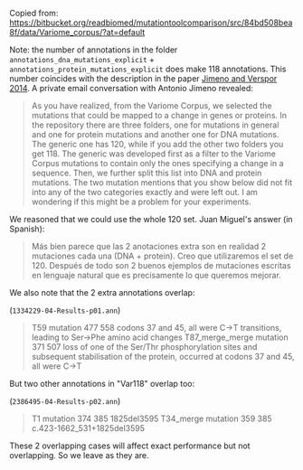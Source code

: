 Copied from: https://bitbucket.org/readbiomed/mutationtoolcomparison/src/84bd508bea8f/data/Variome_corpus/?at=default

Note: the number of annotations in the folder `annotations_dna_mutations_explicit` + `annotations_protein_mutations_explicit` does make 118 annotations. This number coincides with the description in the paper [Jimeno and Verspor 2014](http://www.ncbi.nlm.nih.gov/pubmed/25285203.2). A private email conversation with Antonio Jimeno revealed:

> As you have realized, from the Variome Corpus, we selected the
> mutations that could be mapped to a change in genes or proteins. In
> the repository there are three folders, one for mutations in general
> and one for protein mutations and another one for DNA mutations. The
> generic one has 120, while if you add the other two folders you get
> 118. The generic was developed first as a filter to the Variome Corpus
> mutations to contain only the ones specifying a change in a sequence.
> Then, we further split this list into DNA and protein mutations. The
> two mutation mentions that you show below did not fit into any of the
> two categories exactly and were left out. I am wondering if this might
> be a problem for your experiments.

We reasoned that we could use the whole 120 set. Juan Miguel's answer (in Spanish):

> Más bien parece que las 2 anotaciones extra son en realidad 2 mutaciones cada una (DNA + protein). Creo que utilizaremos el set de 120. Después de todo son 2 buenos ejemplos de mutaciones escritas en lenguaje natural que es precisamente lo que queremos mejorar.

We also note that the 2 extra annotations overlap:

(`1334229-04-Results-p01.ann`)

> T59	mutation 477 558	codons 37 and 45, all were C→T transitions, leading to Ser→Phe amino acid changes
> T87_merge_merge	mutation 371 507	loss of one of the Ser/Thr phosphorylation sites and subsequent stabilisation of the protein, occurred at codons 37 and 45, all were C→T

But two other annotations in "Var118" overlap too:

(`2386495-04-Results-p02.ann`)

> T1	mutation 374 385	1825del3595
> T34_merge	mutation 359 385	c.423-1662_531+1825del3595

These 2 overlapping cases will affect exact performance but not overlapping. So we leave as they are.
